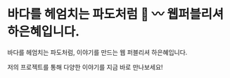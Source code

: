 # 바다를 헤엄치는 파도처럼 🌊 〰️ 웹퍼블리셔 하은혜입니다.
<!-- -->
바다를 헤엄치는 파도처럼, 이야기를 만드는 웹 퍼블리셔 하은혜입니다.

저의 프로젝트를 통해 다양한 이야기를 지금 바로 만나보세요!

